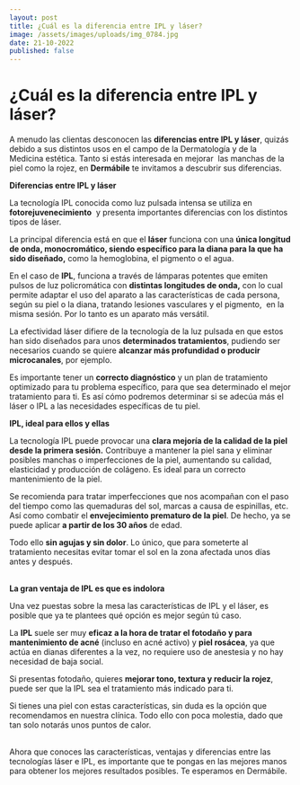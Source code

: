 ```yaml
---
layout: post
title: ¿Cuál es la diferencia entre IPL y láser?
image: /assets/images/uploads/img_0784.jpg
date: 21-10-2022
published: false
---
```

# ¿Cuál es la diferencia entre IPL y láser?

A menudo las clientas desconocen las **diferencias entre IPL y láser**, quizás debido a sus distintos usos en el campo de la Dermatología y de la Medicina estética. Tanto si estás interesada en mejorar  las manchas de la piel como la rojez, en **Dermábile** te invitamos a descubrir sus diferencias.

**Diferencias entre IPL y láser**

La tecnología IPL conocida como luz pulsada intensa se utiliza en **fotorejuvenecimiento**  y presenta importantes diferencias con los distintos tipos de láser.

La principal diferencia está en que el **láser** funciona con una **única longitud de onda, monocromático, siendo específico para la diana para la que ha sido diseñado,** como la hemoglobina, el pigmento o el agua. 

En el caso de **IPL**, funciona a través de lámparas potentes que emiten pulsos de luz policromática con **distintas longitudes de onda,** con lo cual permite adaptar el uso del aparato a las características de cada persona, según su piel o la diana, tratando lesiones vasculares y el pigmento,  en la misma sesión. Por lo tanto es un aparato más versátil. 

La efectividad láser difiere de la tecnología de la luz pulsada en que estos han sido diseñados para unos **determinados tratamientos**, pudiendo ser necesarios cuando se quiere **alcanzar más profundidad o producir microcanales**, por ejemplo. 

Es importante tener un **correcto diagnóstico** y un plan de tratamiento optimizado para tu problema específico, para que sea determinado el mejor tratamiento para ti. Es así cómo podremos determinar si se adecúa más el láser o IPL a las necesidades específicas de tu piel.

**IPL, ideal para ellos y ellas**

La tecnología IPL puede provocar una **clara mejoría de la calidad de la piel desde la primera sesión.** Contribuye a mantener la piel sana y eliminar posibles manchas o imperfecciones de la piel, aumentando su calidad, elasticidad y producción de colágeno. Es ideal para un correcto mantenimiento de la piel.

Se recomienda para tratar imperfecciones que nos acompañan con el paso del tiempo como las quemaduras del sol, marcas a causa de espinillas, etc. Así como combatir el **envejecimiento prematuro de la piel**. De hecho, ya se puede aplicar **a partir de los 30 años** de edad.

Todo ello **sin agujas y sin dolor**. Lo único, que para someterte al tratamiento necesitas evitar tomar el sol en la zona afectada unos días antes y después.

\
**La gran ventaja de IPL es que es indolora**

Una vez puestas sobre la mesa las características de IPL y el láser, es posible que ya te plantees qué opción es mejor según tú caso. 

La **IPL** suele ser muy **eficaz a la hora de tratar el fotodaño y para mantenimiento de acné** (incluso en acné activo) y **piel rosácea**, ya que actúa en dianas diferentes a la vez, no requiere uso de anestesia y no hay necesidad de baja social.  

Si presentas fotodaño, quieres **mejorar tono, textura y reducir la rojez**, puede ser que la IPL sea el tratamiento más indicado para ti. 

Si tienes una piel con estas características, sin duda es la opción que recomendamos en nuestra clínica. Todo ello con poca molestia, dado que tan solo notarás unos puntos de calor.

\
Ahora que conoces las características, ventajas y diferencias entre las tecnologías láser e IPL, es importante que te pongas en las mejores manos para obtener los mejores resultados posibles. Te esperamos en Dermábile.